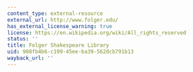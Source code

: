 ```yaml
---
content_type: external-resource
external_url: http://www.folger.edu/
has_external_license_warning: true
license: https://en.wikipedia.org/wiki/All_rights_reserved
status: ''
title: Folger Shakespeare Library
uid: 908fb4b6-c199-45ee-ba39-562dcb791b13
wayback_url: ''
---
```

